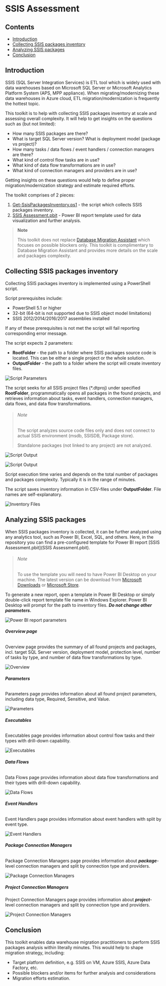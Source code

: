 # SSIS Assessment

## Contents

- [Introduction](#Introduction) 
- [Collecting SSIS packages inventory](#Collecting%20SSIS%20packages%20inventory)
- [Analyzing SSIS packages](#Analyzing%20SSIS%20packages)
- [Conclusion](#Conclusion)



## Introduction

SSIS (SQL Server Integration Services) is ETL tool which is widely used with data warehouses based on Microsoft SQL Server or Microsoft Analytics Platform System (APS, MPP appliance). When migrating/modernizing these data warehouses in Azure cloud, ETL migration/modernization is frequently the hottest topic.

This toolkit is to help with collecting SSIS packages inventory at scale and assessing overall complexity. It will help to get insights on the questions such as (but not limited):

- How many SSIS packages are there?
- What is target SQL Server version? What is deployment model (package vs project)?
- How many tasks / data flows / event handlers / connection managers are there?
- What kind of control flow tasks are in use? 
- What kind of data flow transformations are in use?
- What kind of connection managers and providers are in use?

Getting insights on these questions would help to define proper migration/modernization strategy and estimate required efforts.

The toolkit comprises of 2 pieces:

1) [Get-SsisPackagesInventory.ps1](Get-SsisPackagesInventory.ps1) - the script which collects SSIS packages inventory.
2) [SSIS Assessment.pbit](SSIS%20Assessment.pbit) - Power BI report template used for data visualization and further analysis.

> **Note**
>
> This toolkit does not replace [Database Migration Assistant](https://docs.microsoft.com/en-us/sql/dma/dma-assess-ssis?view=sql-server-ver15) which focuses on possible blockers only. This toolkit is complimentary to Database Migration Assistant and provides more details on the scale and packages complexity.



## Collecting SSIS packages inventory

Collecting SSIS packages inventory is implemented using a PowerShell script.

Script prerequisites include:

- PowerShell 5.1 or higher
- 32-bit (64-bit is not supported due to SSIS object model limitations)
- SSIS 2012/2014/2016/2017 assemblies installed

If any of these prerequisites is not met the script will fail reporting corresponding error message.

The script expects 2 parameters:

- **RootFolder** - the path to a folder where SSIS packages source code is located. This can be either a single project or the whole solution.
- **OutputFolder** - the path to a folder where the script will create inventory files.

![Script Parameters](images/ScriptParameters.PNG)

The script seeks for all SSIS project files (*.dtproj) under specified **RootFolder**, programmatically opens all packages in the found projects, and retrieves information about tasks, event handlers, connection managers, data flows, and data flow transformations. 

> ###### Note
>
> The script analyzes source code files only and does not connect to actual SSIS environment (msdb, SSISDB, Package store).
>
> Standalone packages (not linked to any project) are not analyzed.

![Script Output](images/ScriptOutput.PNG)

![Script Output](images/ScriptOutput2.PNG)

Script execution time varies and depends on the total number of packages and packages complexity. Typically it is in the range of minutes.

The script saves inventory information in CSV-files under **OutputFolder**. File names are self-explanatory.

![Inventory Files](images/InventoryFiles.PNG)



## **Analyzing SSIS packages** ##

When SSIS packages inventory is collected, it can be further analyzed using any analytics tool, such as Power BI, Excel, SQL, and others. Here, in the repository you can find a pre-configured template for Power BI report [SSIS Assessment.pbit](SSIS Assessment.pbit).

> ###### Note
>
> To use the template you will need to have Power BI Desktop on your machine. The latest version can be download from [Microsoft Downloads](https://aka.ms/pbiSingleInstaller) or [Microsoft Store](https://aka.ms/pbidesktopstore). 

To generate a new report, open a template in Power BI Desktop or simply double-click report template file name in Windows Explorer. Power BI Desktop will prompt for the path to inventory files. ***Do not change other parameters.***

![Power BI report parameters](images/PBI-parameters.PNG)



###### **Overview page**

Overview page provides the summary of all found projects and packages, incl. target SQL Server version, deployment model, protection level, number of tasks by type, and number of data flow transformations by type.

![Overview](images/PBI-Report-Overview.PNG)

###### **Parameters**

Parameters page provides information about all found project parameters, including data type, Required, Sensitive, and Value.

![Parameters](images/PBI-Report-Parameters.PNG)

###### **Executables**

Executables page provides information about control flow tasks and their types with drill-down capability.

![Executables](images/PBI-Report-Executables.PNG)

###### **Data Flows**

Data Flows page provides information about data flow transformations  and their types with drill-down capability.

![Data Flows](images/PBI-Report-DataFlows.PNG)

###### **Event Handlers**

Event Handlers  page provides information about event handlers with split by event type.

![Event Handlers](images/PBI-Report-EventHandlers.PNG)

###### **Package Connection Managers**

Package Connection Managers page provides information about ***package***-level connection managers and split by connection type and providers.

![Package Connection Managers](images/PBI-Report-PackageConnectionManagers.PNG)

##### **Project Connection Managers**

Project Connection Managers page provides information about ***project***-level connection managers and split by connection type and providers.

![Project Connection Managers](images/PBI-Report-ProjectConnectionManagers.PNG)



## Conclusion ##

This toolkit enables data warehouse migration practitioners to perform SSIS packages analysis within literally minutes. This would help to shape migration strategy, including:

- Target platform definition, e.g. SSIS on VM, Azure SSIS, Azure Data Factory, etc.
- Possible blockers and/or items for further analysis and considerations
- Migration efforts estimation.

